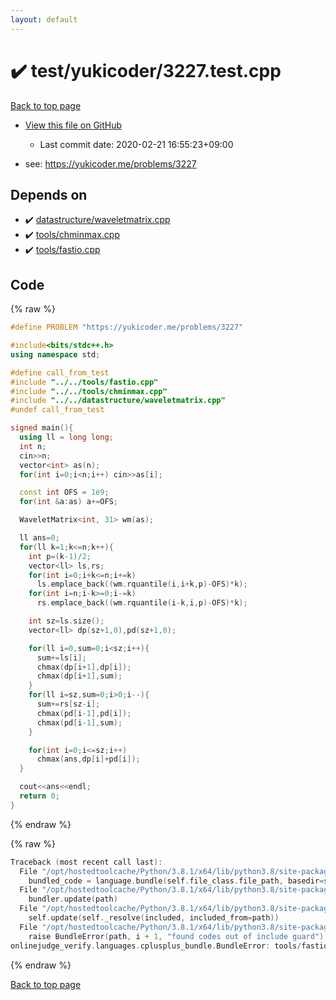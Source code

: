 ```yaml
---
layout: default
---
```


<!-- mathjax config similar to math.stackexchange -->
<script type="text/javascript" async
  src="https://cdnjs.cloudflare.com/ajax/libs/mathjax/2.7.5/MathJax.js?config=TeX-MML-AM_CHTML">
</script>
<script type="text/x-mathjax-config">
  MathJax.Hub.Config({
    TeX: { equationNumbers: { autoNumber: "AMS" }},
    tex2jax: {
      inlineMath: [ ['$','$'] ],
      processEscapes: true
    },
    "HTML-CSS": { matchFontHeight: false },
    displayAlign: "left",
    displayIndent: "2em"
  });
</script>

<script type="text/javascript" src="https://cdnjs.cloudflare.com/ajax/libs/jquery/3.4.1/jquery.min.js"></script>
<script src="https://cdn.jsdelivr.net/npm/jquery-balloon-js@1.1.2/jquery.balloon.min.js" integrity="sha256-ZEYs9VrgAeNuPvs15E39OsyOJaIkXEEt10fzxJ20+2I=" crossorigin="anonymous"></script>
<script type="text/javascript" src="../../../assets/js/copy-button.js"></script>
<link rel="stylesheet" href="../../../assets/css/copy-button.css" />


# :heavy_check_mark: test/yukicoder/3227.test.cpp

<a href="../../../index.html">Back to top page</a>

* <a href="{{ site.github.repository_url }}/blob/master/test/yukicoder/3227.test.cpp">View this file on GitHub</a>
    - Last commit date: 2020-02-21 16:55:23+09:00


* see: <a href="https://yukicoder.me/problems/3227">https://yukicoder.me/problems/3227</a>


## Depends on

* :heavy_check_mark: <a href="../../../library/datastructure/waveletmatrix.cpp.html">datastructure/waveletmatrix.cpp</a>
* :heavy_check_mark: <a href="../../../library/tools/chminmax.cpp.html">tools/chminmax.cpp</a>
* :heavy_check_mark: <a href="../../../library/tools/fastio.cpp.html">tools/fastio.cpp</a>


## Code

<a id="unbundled"></a>
{% raw %}
```cpp
#define PROBLEM "https://yukicoder.me/problems/3227"

#include<bits/stdc++.h>
using namespace std;

#define call_from_test
#include "../../tools/fastio.cpp"
#include "../../tools/chminmax.cpp"
#include "../../datastructure/waveletmatrix.cpp"
#undef call_from_test

signed main(){
  using ll = long long;
  int n;
  cin>>n;
  vector<int> as(n);
  for(int i=0;i<n;i++) cin>>as[i];

  const int OFS = 1e9;
  for(int &a:as) a+=OFS;

  WaveletMatrix<int, 31> wm(as);

  ll ans=0;
  for(ll k=1;k<=n;k++){
    int p=(k-1)/2;
    vector<ll> ls,rs;
    for(int i=0;i+k<=n;i+=k)
      ls.emplace_back((wm.rquantile(i,i+k,p)-OFS)*k);
    for(int i=n;i-k>=0;i-=k)
      rs.emplace_back((wm.rquantile(i-k,i,p)-OFS)*k);

    int sz=ls.size();
    vector<ll> dp(sz+1,0),pd(sz+1,0);

    for(ll i=0,sum=0;i<sz;i++){
      sum+=ls[i];
      chmax(dp[i+1],dp[i]);
      chmax(dp[i+1],sum);
    }
    for(ll i=sz,sum=0;i>0;i--){
      sum+=rs[sz-i];
      chmax(pd[i-1],pd[i]);
      chmax(pd[i-1],sum);
    }

    for(int i=0;i<=sz;i++)
      chmax(ans,dp[i]+pd[i]);
  }

  cout<<ans<<endl;
  return 0;
}

```
{% endraw %}

<a id="bundled"></a>
{% raw %}
```cpp
Traceback (most recent call last):
  File "/opt/hostedtoolcache/Python/3.8.1/x64/lib/python3.8/site-packages/onlinejudge_verify/docs.py", line 348, in write_contents
    bundled_code = language.bundle(self.file_class.file_path, basedir=self.cpp_source_path)
  File "/opt/hostedtoolcache/Python/3.8.1/x64/lib/python3.8/site-packages/onlinejudge_verify/languages/cplusplus.py", line 63, in bundle
    bundler.update(path)
  File "/opt/hostedtoolcache/Python/3.8.1/x64/lib/python3.8/site-packages/onlinejudge_verify/languages/cplusplus_bundle.py", line 182, in update
    self.update(self._resolve(included, included_from=path))
  File "/opt/hostedtoolcache/Python/3.8.1/x64/lib/python3.8/site-packages/onlinejudge_verify/languages/cplusplus_bundle.py", line 151, in update
    raise BundleError(path, i + 1, "found codes out of include guard")
onlinejudge_verify.languages.cplusplus_bundle.BundleError: tools/fastio.cpp: line 5: found codes out of include guard

```
{% endraw %}

<a href="../../../index.html">Back to top page</a>

